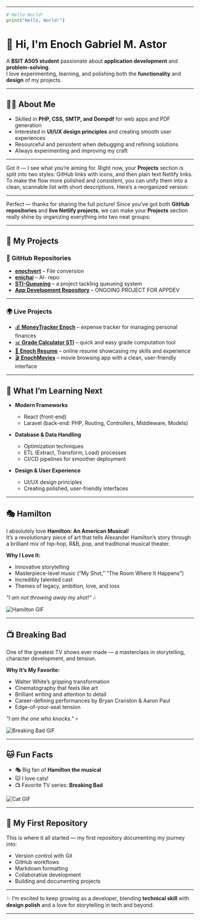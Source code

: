

---

```python
# Hello World!
print("Hello, World!")
```

# 👋 Hi, I'm Enoch Gabriel M. Astor

A **BSIT A505 student** passionate about **application development** and **problem-solving**.  
I love experimenting, learning, and polishing both the **functionality** and **design** of my projects.

---

## 👨‍💻 About Me

- Skilled in **PHP, CSS, SMTP, and Dompdf** for web apps and PDF generation  
- Interested in **UI/UX design principles** and creating smooth user experiences  
- Resourceful and persistent when debugging and refining solutions  
- Always experimenting and improving my craft 

---

Got it — I see what you’re aiming for. Right now, your **Projects** section is split into two styles: GitHub links with icons, and then plain text Netlify links. To make the flow more polished and consistent, you can unify them into a clean, scannable list with short descriptions. Here’s a reorganized version:

---

Perfect — thanks for sharing the full picture! Since you’ve got both **GitHub repositories** and **live Netlify projects**, we can make your **Projects** section really shine by organizing everything into two neat groups:  

---

## 💼 My Projects

### 📂 GitHub Repositories
- [**enochvert**](https://github.com/Enichh/enochvert) – File conversion
- [**enichai**](https://github.com/Enichh/enichai) – AI- repo  
- [**STI-Queueing**](https://github.com/Enichh/STI-Queueing) – a project tackling queueing system
- [**App Development Repository**]((https://github.com/Enichh/STI-DigiLibrary)) – ONGOING PROJECT FOR APPDEV  

---

### 🌍 Live Projects
- [💰 **MoneyTracker Enoch**](https://moneytrackerenoch.netlify.app) – expense tracker for managing personal finances  
- [📊 **Grade Calculator STI**](https://gradecalculatorsti.netlify.app) – quick and easy grade computation tool  
- [📄 **Enoch Resume**](https://enochresume.netlify.app) – online resume showcasing my skills and experience  
- [🎬 **EnochMovies**](https://enochmovies.netlify.app) – movie browsing app with a clean, user-friendly interface  



---

## 🌱 What I’m Learning Next

- **Modern Frameworks**  
  - React (front-end)  
  - Laravel (back-end: PHP, Routing, Controllers, Middleware, Models)  

- **Database & Data Handling**  
  - Optimization techniques  
  - ETL (Extract, Transform, Load) processes  
  - CI/CD pipelines for smoother deployment  

- **Design & User Experience**  
  - UI/UX design principles  
  - Creating polished, user-friendly interfaces  

---



## 🎭 Hamilton

I absolutely love **Hamilton: An American Musical**!  
It’s a revolutionary piece of art that tells Alexander Hamilton’s story through a brilliant mix of hip-hop, R&B, pop, and traditional musical theater.

**Why I Love It:**
- Innovative storytelling  
- Masterpiece-level music (“My Shot,” “The Room Where It Happens”)  
- Incredibly talented cast  
- Themes of legacy, ambition, love, and loss  

*"I am not throwing away my shot!"* 🎶  

![Hamilton GIF](https://media.giphy.com/media/l0HlDHQEiIdY3kxlm/giphy.gif)

---

## 📺 Breaking Bad

One of the greatest TV shows ever made — a masterclass in storytelling, character development, and tension.

**Why It’s My Favorite:**
- Walter White’s gripping transformation  
- Cinematography that feels like art  
- Brilliant writing and attention to detail  
- Career-defining performances by Bryan Cranston & Aaron Paul  
- Edge-of-your-seat tension  

*"I am the one who knocks."* 💀  

![Breaking Bad GIF](https://media.giphy.com/media/VeqlLV3MX7gjdQJIkk/giphy.gif)

---

## 🐱 Fun Facts

- 🎭 Big fan of **Hamilton the musical**  
- 🐱 I love cats!  
- 📺 Favorite TV series: **Breaking Bad**  

![Cat GIF](https://media.giphy.com/media/JIX9t2j0ZTN9S/giphy.gif)

---

## 📘 My First Repository

This is where it all started — my first repository documenting my journey into:  
- Version control with Git  
- GitHub workflows  
- Markdown formatting  
- Collaborative development  
- Building and documenting projects  

---

✨ I’m excited to keep growing as a developer, blending **technical skill** with **design polish** and a love for storytelling in tech and beyond.  

---
